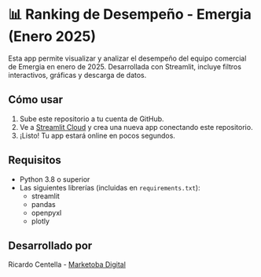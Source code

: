 # 📊 Ranking de Desempeño - Emergia (Enero 2025)

Esta app permite visualizar y analizar el desempeño del equipo comercial de Emergia en enero de 2025. Desarrollada con Streamlit, incluye filtros interactivos, gráficas y descarga de datos.

## Cómo usar

1. Sube este repositorio a tu cuenta de GitHub.
2. Ve a [Streamlit Cloud](https://streamlit.io/cloud) y crea una nueva app conectando este repositorio.
3. ¡Listo! Tu app estará online en pocos segundos.

## Requisitos

- Python 3.8 o superior
- Las siguientes librerías (incluidas en `requirements.txt`):
  - streamlit
  - pandas
  - openpyxl
  - plotly

## Desarrollado por

Ricardo Centella - [Marketoba Digital](https://www.instagram.com/marketobadigital/)
